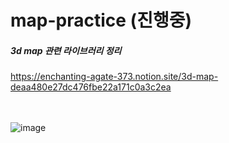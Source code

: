 # map-practice (진행중)

##### 3d map 관련 라이브러리 정리
https://enchanting-agate-373.notion.site/3d-map-deaa480e27dc476fbe22a171c0a3c2ea


<br /><br />
![image](https://user-images.githubusercontent.com/98101323/151982936-87a130df-f351-431b-89cd-6867229e3095.png)


